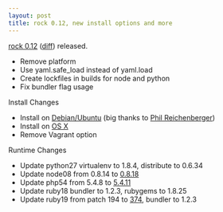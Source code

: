 ```yaml
---
layout: post
title: rock 0.12, new install options and more
---
```


[rock 0.12][pypi] ([diff][diff]) released.

 - Remove platform
 - Use yaml.safe_load instead of yaml.load
 - Create lockfiles in builds for node and python
 - Fix bundler flag usage

Install Changes

 - Install on [Debian/Ubuntu][deb] (big thanks to [Phil Reichenberger][preichenberger])
 - Install on [OS X][homebrew]
 - Remove Vagrant option

Runtime Changes

 - Update python27 virtualenv to 1.8.4, distribute to 0.6.34
 - Update node08 from 0.8.14 to [0.8.18][node08]
 - Update php54 from 5.4.8 to [5.4.11][php54]
 - Update ruby18 bundler to 1.2.3, rubygems to 1.8.25
 - Update ruby19 from patch 194 to [374][ruby19], bundler to 1.2.3

[deb]: /docs/install/deb/
[diff]: https://github.com/rockstack/rock/compare/0.11.0...0.12.0
[homebrew]: /docs/install/homebrew/
[node08]: https://raw.github.com/joyent/node/v0.8.14/ChangeLog
[php54]: http://www.php.net/ChangeLog-5.php#5.4.11
[preichenberger]: https://github.com/preichenberger
[pypi]: http://pypi.python.org/pypi/rock/0.12.0
[ruby19]: http://www.ruby-lang.org/en/news/2013/01/17/ruby-1-9-3-p374-is-released/
